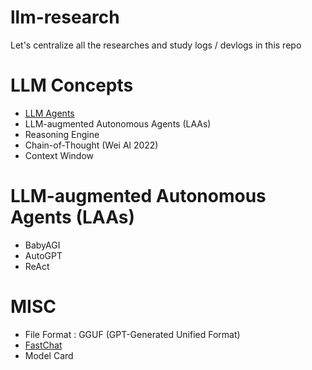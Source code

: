 # llm-research

Let's centralize all the researches and study logs / devlogs in this repo

# LLM Concepts

- [LLM Agents](https://www.ionio.ai/blog/what-is-llm-agent-ultimate-guide-to-llm-agent-with-technical-breakdown#:~:text=An%20LLM%20agent%20is%20an,display%20a%20degree%20of%20autonomy.)
- LLM-augmented Autonomous Agents (LAAs)
- Reasoning Engine
- Chain-of-Thought (Wei Al 2022)
- Context Window

# LLM-augmented Autonomous Agents (LAAs)
- BabyAGI
- AutoGPT
- ReAct

# MISC
- File Format :
  GGUF (GPT-Generated Unified Format) 
- [FastChat](https://github.com/lm-sys/FastChat)
- Model Card
